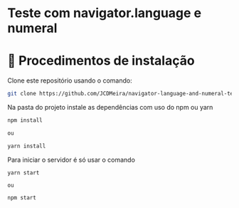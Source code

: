 # Teste com navigator.language e numeral

# 📝 Procedimentos de instalação

Clone este repositório usando o comando:

```bash
git clone https://github.com/JCDMeira/navigator-language-and-numeral-test.git
```

Na pasta do projeto instale as dependências com uso do npm ou yarn

```bash
npm install

ou

yarn install
```

Para iniciar o servidor é só usar o comando

```
yarn start

ou

npm start

```
